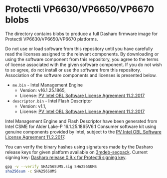 # Protectli VP6630/VP6650/VP6670 blobs

The directory contains blobs to produce a full Dasharo firmware image
for Protectli VP6630/VP6650/VP6670 platforms.

Do not use or load software from this repository until you have carefully read
the licenses assigned to the relevant components. By downloading or using the
software component from this repository, you agree to the terms of license
associated with the given software component. If you do not wish to so agree,
do not install or use the software from this repository. Association of the
software components and licenses is presented below.

* `me.bin` - Intel Management Engine
  * Version: v16.1.25.1865,
  * License: [PV Intel OBL Software License Agreement 11.2.2017][INTEL SLA]
* `descriptor.bin` - Intel Flash Descriptor
  * Version: v1.1,
  * License: [PV Intel OBL Software License Agreement 11.2.2017][INTEL SLA]

Intel Management Engine and Flash Descriptor have been generated from Intel
CSME for Alder Lake-P 16.1.25.1865V6.1 Consumer software kit using genuine
components provided by Intel, subject to the
[PV Intel OBL Software License Agreement 11.2.2017][INTEL SLA].

You can verify the binary hashes using signatures made by the Dasharo release
keys for given platform available on [3mdeb-secpack](https://github.com/3mdeb/3mdeb-secpack).
Current signing key: [Dasharo release 0.9.x for Protectli signing key][KEY].

```bash
gpg -v --verify SHA256SUMS.sig SHA256SUMS
sha256sum -c SHA256SUMS
```

[INTEL SLA]: ../../licenses/pv%20intel%20obl%20software%20license%20agreement%2011.2.2017.pdf
[KEY]: https://github.com/3mdeb/3mdeb-secpack/blob/master/customer-keys/protectli/release-keys/dasharo-release-0.9.x-for-protectli-signing-key.asc
